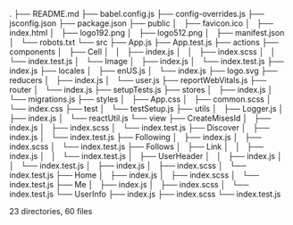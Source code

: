 .
├── README.md
├── babel.config.js
├── config-overrides.js
├── jsconfig.json
├── package.json
├── public
│   ├── favicon.ico
│   ├── index.html
│   ├── logo192.png
│   ├── logo512.png
│   ├── manifest.json
│   └── robots.txt
└── src
    ├── App.js
    ├── App.test.js
    ├── actions
    ├── components
    │   ├── Cell
    │   │   ├── index.js
    │   │   ├── index.scss
    │   │   └── index.test.js
    │   └── Image
    │       ├── index.js
    │       └── index.test.js
    ├── index.js
    ├── locales
    │   ├── enUS.js
    │   └── index.js
    ├── logo.svg
    ├── reducers
    │   ├── index.js
    │   └── user.js
    ├── reportWebVitals.js
    ├── router
    │   └── index.js
    ├── setupTests.js
    ├── stores
    │   ├── index.js
    │   └── migrations.js
    ├── styles
    │   ├── App.css
    │   ├── common.scss
    │   └── index.css
    ├── test
    │   └── testSetup.js
    ├── utils
    │   ├── Logger.js
    │   ├── index.js
    │   └── reactUtil.js
    └── view
        ├── CreateMisesId
        │   ├── index.js
        │   ├── index.scss
        │   └── index.test.js
        ├── Discover
        │   ├── index.js
        │   └── index.test.js
        ├── Following
        │   ├── index.js
        │   ├── index.scss
        │   └── index.test.js
        ├── Follows
        │   ├── Link
        │   │   ├── index.js
        │   │   └── index.test.js
        │   ├── UserHeader
        │   │   ├── index.js
        │   │   └── index.test.js
        │   ├── index.js
        │   ├── index.scss
        │   └── index.test.js
        ├── Home
        │   ├── index.js
        │   ├── index.scss
        │   └── index.test.js
        ├── Me
        │   ├── index.js
        │   ├── index.scss
        │   └── index.test.js
        └── UserInfo
            ├── index.js
            ├── index.scss
            └── index.test.js

23 directories, 60 files
